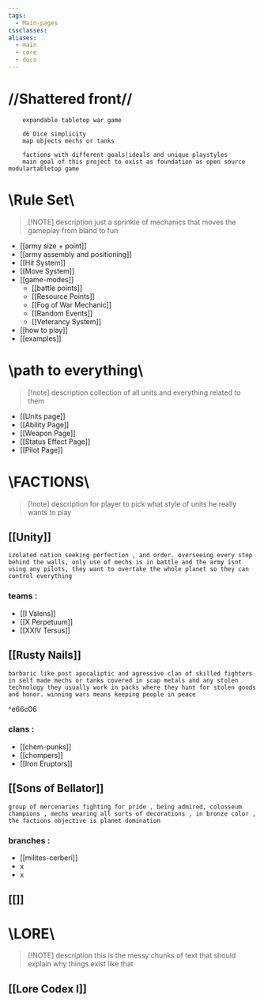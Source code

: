 ```yaml
---
tags:
  - Main-pages
cssclasses: 
aliases:
  - main
  - core
  - docs
---
```

# //**Shattered front**//
```
	expandable tabletop war game 
	
	d6 Dice simplicity
	map objects mechs or tanks
	
	factions with different goals|ideals and unique playstyles
	main goal of this project to exist as foundation as open source modulartabletop game
``` 

# \Rule Set\

> [!NOTE] description
> just a sprinkle of mechanics that moves the gameplay from bland to fun

- [[army size + point]]
- [[army assembly and positioning]]
- [[Hit System]]
- [[Move System]]
- [[game-modes]]
	- [[battle points]]
	- [[Resource Points]]
	- [[Fog of War Mechanic]]
	- [[Random Events]]
	- [[Veterancy System]]
- [[how to play]]
- [[examples]]

# \path to everything\

> [!note] description
> collection of all units and everything related to them

- [[Units page]]
- [[Ability Page]]
- [[Weapon Page]]
- [[Status Effect Page]]
- [[Pilot Page]]

# \FACTIONS\

> [!note] description
> for player to pick what style of units he really wants to play
## [[Unity]]
```
izolated nation seeking perfection , and order. overseeing every step behind the walls, only use of mechs is in battle and the army isnt using any pilots, they want to overtake the whole planet so they can control everything
```
### teams :
- [[I Valens]]
- [[X Perpetuum]]
- [[XXIV Tersus]]
## [[Rusty Nails]]
```
barbaric like post apocaliptic and agressive clan of skilled fighters in self made mechs or tanks covered in scap metals and any stolen technology they usually work in packs where they hunt for stolen goods and honor. winning wars means keeping people in peace
```
^e66c06
### clans :
- [[chem-punks]] 
- [[chompers]]
- [[Iron Eruptors]]
## [[Sons of Bellator]]
```
group of mercenaries fighting for pride , being admired, colosseum champions , mechs wearing all sorts of decorations , in bronze color , the factions objective is planet domination 
```
### branches :
- [[milites-cerberi]]
- x
- x
## [[]]

# \LORE\

> [!NOTE] description
> this is the messy chunks of text that should explain why things exist like that 
## [[Lore Codex I]]

